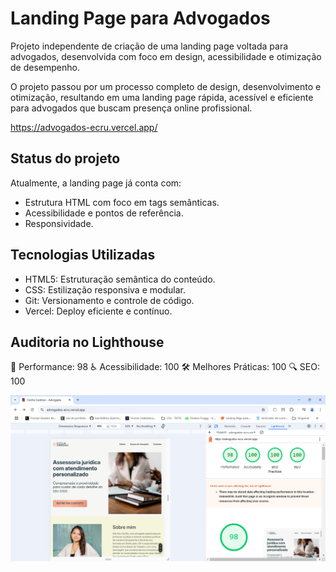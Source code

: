 
# Landing Page para Advogados

Projeto independente de criação de uma landing page voltada para advogados, desenvolvida com foco em design, acessibilidade e otimização de desempenho.

O projeto passou por um processo completo de design, desenvolvimento e otimização, resultando em uma landing page rápida, acessível e eficiente para advogados que buscam presença online profissional.

https://advogados-ecru.vercel.app/







## Status do projeto

Atualmente, a landing page já conta com:
 - Estrutura HTML com foco em tags semânticas.
 - Acessibilidade e pontos de referência.
 - Responsividade.

## Tecnologias Utilizadas
 - HTML5: Estruturação semântica do conteúdo.
 - CSS: Estilização responsiva e modular.
 - Git: Versionamento e controle de código.
 - Vercel: Deploy eficiente e contínuo.

## Auditoria no Lighthouse
🚀 Performance: 98
♿ Acessibilidade: 100
🛠️ Melhores Práticas: 100
🔍 SEO: 100


![App Screenshot](https://github.com/bruclares/advogados/blob/57b707f4207052c8123743bd958a8f3cb828d7b6/Captura%20de%20tela%202024-12-12%20105009.png)

